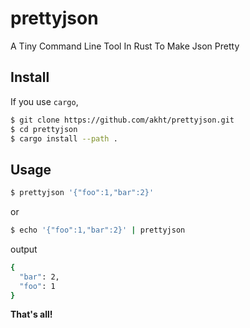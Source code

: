 # prettyjson

A Tiny Command Line Tool In Rust To Make Json Pretty

## Install

If you use `cargo`,

```bash
$ git clone https://github.com/akht/prettyjson.git
$ cd prettyjson
$ cargo install --path .
```

## Usage

```bash
$ prettyjson '{"foo":1,"bar":2}'
```

or

```bash
$ echo '{"foo":1,"bar":2}' | prettyjson
```

output

```bash
{
  "bar": 2,
  "foo": 1
}
```

**That's all!**
